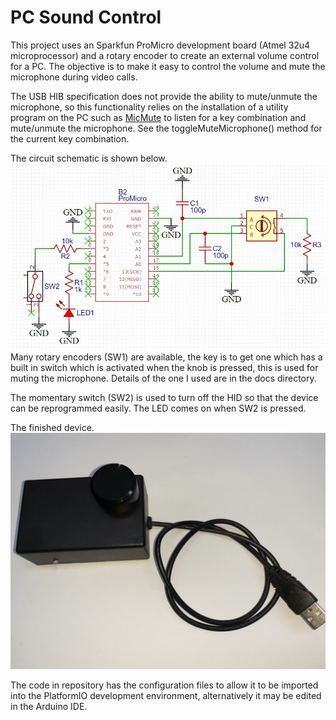 # PC Sound Control

This project uses an Sparkfun ProMicro development board (Atmel 32u4 microprocessor) and a rotary encoder to create an external volume control for a PC. The objective is to make it easy to control the volume and mute the microphone during video calls.

The USB HIB specification does not provide the ability to mute/unmute the microphone, so this functionality relies on the installation of a utility program on the PC such as [MicMute](https://sourceforge.net/projects/micmute/) to listen for a key combination and mute/unmute the microphone. See the toggleMuteMicrophone() method for the current key combination.

The circuit schematic is shown below.
![Circuit Schematic](./docs/schematic.png)
Many rotary encoders (SW1) are available, the key is to get one which has a built in switch which is activated when the knob is pressed, this is used for muting the microphone. Details of the one I used are in the docs directory.

The momentary switch (SW2) is used to turn off the HID so that the device can be reprogrammed easily. The LED comes on when SW2 is pressed.

The finished device.
![Sound Control Device](./docs/sound-control.jpg)

The code in repository has the configuration files to allow it to be imported into the PlatformIO development environment, alternatively it may be edited in the Arduino IDE.

